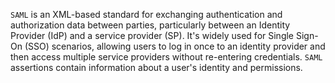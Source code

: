 `SAML` is an XML-based standard for exchanging authentication and authorization data between parties, particularly between an Identity Provider (IdP) and a service provider (SP).
It's widely used for Single Sign-On (SSO) scenarios, allowing users to log in once to an identity provider and then access multiple service providers without re-entering credentials. 
`SAML` assertions contain information about a user's identity and permissions.